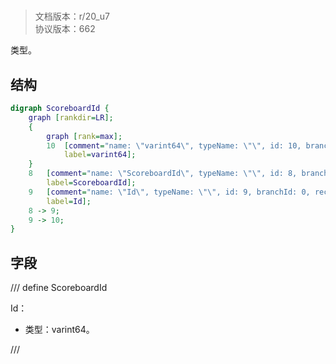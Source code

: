 # <!-- md:samp ScoreboardId -->

> 文档版本：r/20_u7<br/>协议版本：662

<!-- md:samp ScoreboardId -->类型。

## 结构

```dot
digraph ScoreboardId {
	graph [rankdir=LR];
	{
		graph [rank=max];
		10	[comment="name: \"varint64\", typeName: \"\", id: 10, branchId: 0, recurseId: -1, attributes: 512, notes: \"\"",
			label=varint64];
	}
	8	[comment="name: \"ScoreboardId\", typeName: \"\", id: 8, branchId: 0, recurseId: -1, attributes: 0, notes: \"\"",
		label=ScoreboardId];
	9	[comment="name: \"Id\", typeName: \"\", id: 9, branchId: 0, recurseId: -1, attributes: 0, notes: \"\"",
		label=Id];
	8 -> 9;
	9 -> 10;
}

```

## 字段

/// define
ScoreboardId

Id：<!-- md:samp varint64 -->

- 类型：varint64。


///

